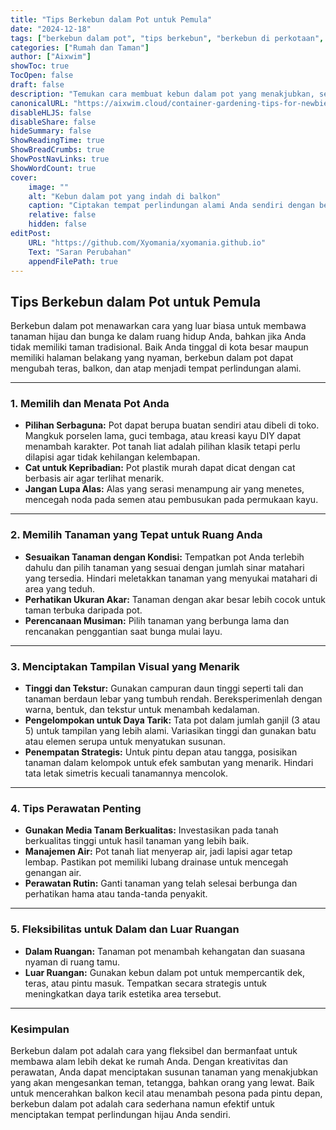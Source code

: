 ```yaml
---
title: "Tips Berkebun dalam Pot untuk Pemula"
date: "2024-12-18"
tags: ["berkebun dalam pot", "tips berkebun", "berkebun di perkotaan", "rumah dan taman"]
categories: ["Rumah dan Taman"]
author: ["Aixwim"]
showToc: true
TocOpen: false
draft: false
description: "Temukan cara membuat kebun dalam pot yang menakjubkan, sempurna untuk ruang kecil, rumah perkotaan, dan teras."
canonicalURL: "https://aixwim.cloud/container-gardening-tips-for-newbies"
disableHLJS: false
disableShare: false
hideSummary: false
ShowReadingTime: true
ShowBreadCrumbs: true
ShowPostNavLinks: true
ShowWordCount: true
cover:
    image: ""
    alt: "Kebun dalam pot yang indah di balkon"
    caption: "Ciptakan tempat perlindungan alami Anda sendiri dengan berkebun dalam pot."
    relative: false
    hidden: false
editPost:
    URL: "https://github.com/Xyomania/xyomania.github.io"
    Text: "Saran Perubahan"
    appendFilePath: true
---
```


## Tips Berkebun dalam Pot untuk Pemula  

Berkebun dalam pot menawarkan cara yang luar biasa untuk membawa tanaman hijau dan bunga ke dalam ruang hidup Anda, bahkan jika Anda tidak memiliki taman tradisional. Baik Anda tinggal di kota besar maupun memiliki halaman belakang yang nyaman, berkebun dalam pot dapat mengubah teras, balkon, dan atap menjadi tempat perlindungan alami.  

---

### 1. **Memilih dan Menata Pot Anda**  
- **Pilihan Serbaguna:** Pot dapat berupa buatan sendiri atau dibeli di toko. Mangkuk porselen lama, guci tembaga, atau kreasi kayu DIY dapat menambah karakter. Pot tanah liat adalah pilihan klasik tetapi perlu dilapisi agar tidak kehilangan kelembapan.  
- **Cat untuk Kepribadian:** Pot plastik murah dapat dicat dengan cat berbasis air agar terlihat menarik.  
- **Jangan Lupa Alas:** Alas yang serasi menampung air yang menetes, mencegah noda pada semen atau pembusukan pada permukaan kayu.  

---

### 2. **Memilih Tanaman yang Tepat untuk Ruang Anda**  
- **Sesuaikan Tanaman dengan Kondisi:** Tempatkan pot Anda terlebih dahulu dan pilih tanaman yang sesuai dengan jumlah sinar matahari yang tersedia. Hindari meletakkan tanaman yang menyukai matahari di area yang teduh.  
- **Perhatikan Ukuran Akar:** Tanaman dengan akar besar lebih cocok untuk taman terbuka daripada pot.  
- **Perencanaan Musiman:** Pilih tanaman yang berbunga lama dan rencanakan penggantian saat bunga mulai layu.  

---

### 3. **Menciptakan Tampilan Visual yang Menarik**  
- **Tinggi dan Tekstur:** Gunakan campuran daun tinggi seperti tali dan tanaman berdaun lebar yang tumbuh rendah. Bereksperimenlah dengan warna, bentuk, dan tekstur untuk menambah kedalaman.  
- **Pengelompokan untuk Daya Tarik:** Tata pot dalam jumlah ganjil (3 atau 5) untuk tampilan yang lebih alami. Variasikan tinggi dan gunakan batu atau elemen serupa untuk menyatukan susunan.  
- **Penempatan Strategis:** Untuk pintu depan atau tangga, posisikan tanaman dalam kelompok untuk efek sambutan yang menarik. Hindari tata letak simetris kecuali tanamannya mencolok.  

---

### 4. **Tips Perawatan Penting**  
- **Gunakan Media Tanam Berkualitas:** Investasikan pada tanah berkualitas tinggi untuk hasil tanaman yang lebih baik.  
- **Manajemen Air:** Pot tanah liat menyerap air, jadi lapisi agar tetap lembap. Pastikan pot memiliki lubang drainase untuk mencegah genangan air.  
- **Perawatan Rutin:** Ganti tanaman yang telah selesai berbunga dan perhatikan hama atau tanda-tanda penyakit.  

---

### 5. **Fleksibilitas untuk Dalam dan Luar Ruangan**  
- **Dalam Ruangan:** Tanaman pot menambah kehangatan dan suasana nyaman di ruang tamu.  
- **Luar Ruangan:** Gunakan kebun dalam pot untuk mempercantik dek, teras, atau pintu masuk. Tempatkan secara strategis untuk meningkatkan daya tarik estetika area tersebut.  

---

### Kesimpulan  

Berkebun dalam pot adalah cara yang fleksibel dan bermanfaat untuk membawa alam lebih dekat ke rumah Anda. Dengan kreativitas dan perawatan, Anda dapat menciptakan susunan tanaman yang menakjubkan yang akan mengesankan teman, tetangga, bahkan orang yang lewat. Baik untuk mencerahkan balkon kecil atau menambah pesona pada pintu depan, berkebun dalam pot adalah cara sederhana namun efektif untuk menciptakan tempat perlindungan hijau Anda sendiri.  
